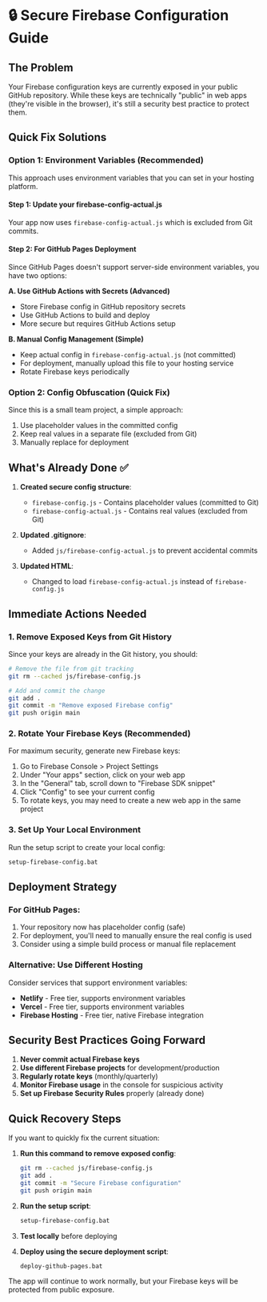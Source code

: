 # 🔒 Secure Firebase Configuration Guide

## The Problem
Your Firebase configuration keys are currently exposed in your public GitHub repository. While these keys are technically "public" in web apps (they're visible in the browser), it's still a security best practice to protect them.

## Quick Fix Solutions

### Option 1: Environment Variables (Recommended)
This approach uses environment variables that you can set in your hosting platform.

#### Step 1: Update your firebase-config-actual.js
Your app now uses `firebase-config-actual.js` which is excluded from Git commits.

#### Step 2: For GitHub Pages Deployment
Since GitHub Pages doesn't support server-side environment variables, you have two options:

**A. Use GitHub Actions with Secrets (Advanced)**
- Store Firebase config in GitHub repository secrets
- Use GitHub Actions to build and deploy
- More secure but requires GitHub Actions setup

**B. Manual Config Management (Simple)**
- Keep actual config in `firebase-config-actual.js` (not committed)
- For deployment, manually upload this file to your hosting service
- Rotate Firebase keys periodically

### Option 2: Config Obfuscation (Quick Fix)
Since this is a small team project, a simple approach:

1. Use placeholder values in the committed config
2. Keep real values in a separate file (excluded from Git)
3. Manually replace for deployment

## What's Already Done ✅

1. **Created secure config structure**:
   - `firebase-config.js` - Contains placeholder values (committed to Git)
   - `firebase-config-actual.js` - Contains real values (excluded from Git)

2. **Updated .gitignore**:
   - Added `js/firebase-config-actual.js` to prevent accidental commits

3. **Updated HTML**:
   - Changed to load `firebase-config-actual.js` instead of `firebase-config.js`

## Immediate Actions Needed

### 1. Remove Exposed Keys from Git History
Since your keys are already in the Git history, you should:

```bash
# Remove the file from git tracking
git rm --cached js/firebase-config.js

# Add and commit the change
git add .
git commit -m "Remove exposed Firebase config"
git push origin main
```

### 2. Rotate Your Firebase Keys (Recommended)
For maximum security, generate new Firebase keys:

1. Go to Firebase Console > Project Settings
2. Under "Your apps" section, click on your web app
3. In the "General" tab, scroll down to "Firebase SDK snippet"
4. Click "Config" to see your current config
5. To rotate keys, you may need to create a new web app in the same project

### 3. Set Up Your Local Environment
Run the setup script to create your local config:

```bash
setup-firebase-config.bat
```

## Deployment Strategy

### For GitHub Pages:
1. Your repository now has placeholder config (safe)
2. For deployment, you'll need to manually ensure the real config is used
3. Consider using a simple build process or manual file replacement

### Alternative: Use Different Hosting
Consider services that support environment variables:
- **Netlify** - Free tier, supports environment variables
- **Vercel** - Free tier, supports environment variables  
- **Firebase Hosting** - Free tier, native Firebase integration

## Security Best Practices Going Forward

1. **Never commit actual Firebase keys**
2. **Use different Firebase projects** for development/production
3. **Regularly rotate keys** (monthly/quarterly)
4. **Monitor Firebase usage** in the console for suspicious activity
5. **Set up Firebase Security Rules** properly (already done)

## Quick Recovery Steps

If you want to quickly fix the current situation:

1. **Run this command to remove exposed config**:
   ```bash
   git rm --cached js/firebase-config.js
   git add .
   git commit -m "Secure Firebase configuration"
   git push origin main
   ```

2. **Run the setup script**:
   ```bash
   setup-firebase-config.bat
   ```

3. **Test locally** before deploying

4. **Deploy using the secure deployment script**:
   ```bash
   deploy-github-pages.bat
   ```

The app will continue to work normally, but your Firebase keys will be protected from public exposure.
